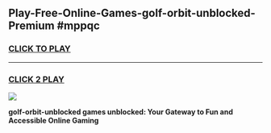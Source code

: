 
## Play-Free-Online-Games-golf-orbit-unblocked-Premium #mppqc
<h3>
<a href="https://premium.freeplayer.one?title=golf-orbit-unblocked&ref=8M">CLICK TO PLAY</a></h3>
<hr>

<h3>
<a href="https://premium.freeplayer.one?title=golf-orbit-unblocked&ref=8M">CLICK 2 PLAY</a>
  
</h3>

<a href="https://premium.freeplayer.one?title=golf-orbit-unblocked&ref=8M"><img src="https://clearcache.store/games.png"></a>


**golf-orbit-unblocked games unblocked: Your Gateway to Fun and Accessible Online Gaming**
